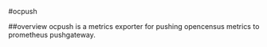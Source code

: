 #ocpush

##overview
ocpush is a metrics exporter for pushing opencensus metrics to prometheus pushgateway. 